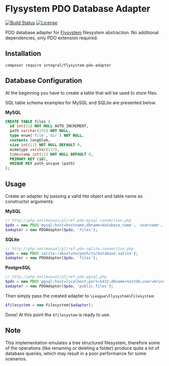Flysystem PDO Database Adapter
==============================

[![Build Status](https://img.shields.io/travis/IntegralSoftware/flysystem-pdo-adapter/master.svg?style=flat-square)](https://travis-ci.org/IntegralSoftware/flysystem-pdo-adapter)
[![License](https://img.shields.io/badge/license-MIT-blue.svg?style=flat-square)](https://opensource.org/licenses/MIT)

PDO database adapter for [Flysystem](https://github.com/thephpleague/flysystem) filesystem abstraction. No additional dependencies, only PDO extension required.

## Installation

```
composer require integral/flysystem-pdo-adapter
```

## Database Configuration

At the beginning you have to create a table that will be used to store files.

SQL table schema examples for MySQL and SQLite are presented below.

**MySQL**
```sql
CREATE TABLE files (
  id int(11) NOT NULL AUTO_INCREMENT,
  path varchar(255) NOT NULL,
  type enum('file','dir') NOT NULL,
  contents longblob,
  size int(11) NOT NULL DEFAULT 0,
  mimetype varchar(127),
  timestamp int(11) NOT NULL DEFAULT 0,
  PRIMARY KEY (id),
  UNIQUE KEY path_unique (path)
);
```

## Usage

Create an adapter by passing a valid `PDO` object and table name as constructor arguments:

**MySQL**
```php
// http://php.net/manual/pl/ref.pdo-mysql.connection.php
$pdo = new PDO('mysql:host=hostname;dbname=database_name', 'username', 'password');
$adapter = new PDOAdapter($pdo, 'files');
```

**SQLite**
```php
// http://php.net/manual/pl/ref.pdo-sqlite.connection.php
$pdo = new PDO('sqlite:/absolute/path/to/database.sqlite');
$adapter = new PDOAdapter($pdo, 'files');
```

**PostgreSQL**
```php
// http://php.net/manual/pl/ref.pdo-pgsql.php
$pdo = new PDO('pgsql:host=localhost;port=5432;dbname=testdb;user=bruce;password=mypass');
$adapter = new PDOAdapter($pdo, 'public.files');
```

Then simply pass the created adapter to `\League\Flysystem\Filesystem`:

```php
$filesystem = new Filesystem($adapter);
```

Done! At this point the `$filesystem` is ready to use.

## Note

This implementation emulates a tree structured filesystem, therefore some of the operations
(like renaming or deleting a folder) produce quite a lot of database queries, which may result
in a poor performance for some scenarios.
